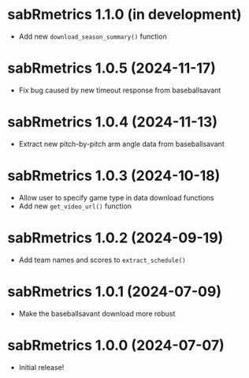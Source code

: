 
# sabRmetrics 1.1.0 (in development)

- Add new `download_season_summary()` function

# sabRmetrics 1.0.5 (2024-11-17)

- Fix bug caused by new timeout response from baseballsavant

# sabRmetrics 1.0.4 (2024-11-13)

- Extract new pitch-by-pitch arm angle data from baseballsavant

# sabRmetrics 1.0.3 (2024-10-18)

- Allow user to specify game type in data download functions
- Add new `get_video_url()` function

# sabRmetrics 1.0.2 (2024-09-19)

- Add team names and scores to `extract_schedule()`

# sabRmetrics 1.0.1 (2024-07-09)

- Make the baseballsavant download more robust

# sabRmetrics 1.0.0 (2024-07-07)

- Initial release!
